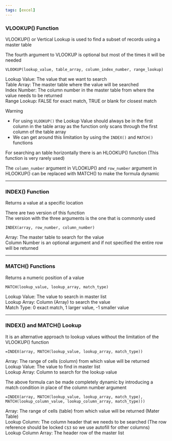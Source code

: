 ```yaml
---
tags: [excel]
---
```


### VLOOKUP() Function

VLOOKUP() or Vertical Lookup is used to find a subset of records using a master table

The fourth argument to VLOOKUP is optional but most of the times it will be needed

````xls
VLOOKUP(lookup_value, table_array, column_index_number, range_lookup)
````

Lookup Value: The value that we want to search  
Table Array: The master table where the value will be searched  
Index Number: The column number in the master table from where the value needs to be returned  
Range Lookup: FALSE for exact match, TRUE or blank for closest match

 > [!warning]
 > * For using `VLOOKUP()` the Lookup Value should always be in the first column in the table array as the function only scans through the first column of the table array
 > * We can get around this limitation by using the `INDEX()` and `MATCH()` functions

For searching an table horizontally there is an HLOOKUP() function (This function is very rarely used)

The `column_number` argument in VLOOKUP() and `row_number` argument in HLOOKUP() can be replaced with MATCH() to make the formula dynamic

---

### INDEX() Function

Returns a value at a specific location

There are two version of this function  
The version with the three arguments is the one that is commonly used

````xls
INDEX(array, row_number, column_number)
````

Array: The master table to search for the value  
Column Number is an optional argument and if not specified the entire row will be returned

---

### MATCH() Functions

Returns a numeric position of a value

````xls
MATCH(lookup_value, lookup_array, match_type)
````

Lookup Value: The value to search in master list  
Lookup Array: Column (Array) to search the value  
Match Type: 0 exact match, 1 larger value, -1 smaller value

---

### INDEX() and MATCH() Lookup

It is an alternative approach to lookup values without the limitation of the VLOOKUP() function

````xls
=INDEX(array, MATCH(lookup_value, lookup_array, match_type))
````

Array: The range of cells (column) from which value will be returned  
Lookup Value: The value to find in master list  
Lookup Array: Column to search for the lookup value

The above formula can be made completely dynamic by introducing a match condition in place of the column number argument

````xls
=INDEX(array, MATCH(lookup_value, lookup_array, match_type), MATCH(lookup_column_value, lookup_column_array, match_type)))
````

Array: The range of cells (table) from which value will be returned (Mater Table)  
Lookup Column: The column header that we needs to be searched (The row reference should be locked `C$3` so we use autofill for other columns)  
Lookup Column Array: The header row of the master list
